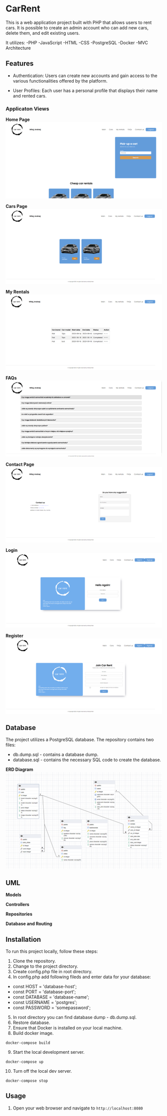 # CarRent

This is a web application project built with PHP that allows users to rent cars. It is possible to create an admin account who can add new cars, delete them, and edit existing users.

It utilizes:
-PHP
-JavaScript
-HTML
-CSS
-PostgreSQL
-Docker
-MVC Architecture

## Features

- Authentication: Users can create new accounts and gain access to the various functionalities offered by the platform.

- User Profiles: Each user has a personal profile that displays their name and rented cars.

### Applicaton Views

**Home Page**
![Home Page](./readmeimg/home.png)

**Cars Page**
![Cars Page](./readmeimg/cars.png)

**My Rentals**
![My Rentals](./readmeimg/rentals.png)

**FAQs**
![FAQ](./readmeimg/faq.png)

**Contact Page**
![Contact Page](./readmeimg/contact.png)

**Login**
![Login](./readmeimg/login.png)

**Register**
![Register](./readmeimg/register.png)

## Database

The project utilizes a PostgreSQL database. The repository contains two files:

- db.dump.sql - contains a database dump.
- database.sql - contains the necessary SQL code to create the database.

**ERD Diagram**
![ERD Diagram](./readmeimg/ERD.png)

## UML

**Models**

**Controllers**

**Repositories**

**Database and Routing**

## Installation

To run this project locally, follow these steps:

1. Clone the repository.
2. Change to the project directory.
3. Create config.php file in root directory.
4. In config.php add following fileds and enter data for your database:

- const HOST = 'database-host';
- const PORT = 'database-port';
- const DATABASE = 'database-name';
- const USERNAME = 'postgres';
- const PASSWORD = 'somepassword';

5. In root directory you can find database dump - db.dump.sql.
6. Restore database.
7. Ensure that Docker is installed on your local machine.
8. Build docker image.

```
docker-compose build
```

9. Start the local development server.

```
docker-compose up
```

10. Turn off the local dev server.

```
docker-compose stop
```

## Usage

1. Open your web browser and navigate to `http://localhost:8080`
